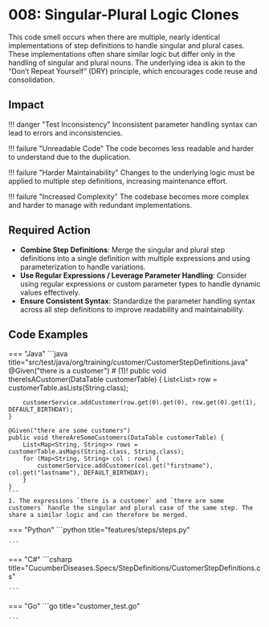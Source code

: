 # 008: Singular-Plural Logic Clones

This code smell occurs when there are multiple, nearly identical implementations of step definitions to handle singular and plural cases. These implementations often share similar logic but differ only in the handling of singular and plural nouns. The underlying idea is akin to the “Don’t Repeat Yourself” (DRY) principle, which encourages code reuse and consolidation.

## Impact

!!! danger "Test Inconsistency"
    Inconsistent parameter handling syntax can lead to errors and inconsistencies.

!!! failure "Unreadable Code"
    The code becomes less readable and harder to understand due to the duplication.

!!! failure "Harder Maintainability"
    Changes to the underlying logic must be applied to multiple step definitions, increasing maintenance effort.

!!! failure "Increased Complexity"
    The codebase becomes more complex and harder to manage with redundant implementations.


## Required Action
* **Combine Step Definitions**: Merge the singular and plural step definitions into a single definition with multiple expressions and using parameterization to handle variations.
* **Use Regular Expressions / Leverage Parameter Handling**: Consider using regular expressions or custom parameter types to handle dynamic values effectively.
* **Ensure Consistent Syntax**: Standardize the parameter handling syntax across all step definitions to improve readability and maintainability.



## Code Examples
=== "Java"
    ```java title="src/test/java/org/training/customer/CustomerStepDefinitions.java"
    @Given("there is a customer")  # (1)!
    public void thereIsACustomer(DataTable customerTable) {
        List<List<String>> row = customerTable.asLists(String.class);

        customerService.addCustomer(row.get(0).get(0), row.get(0).get(1), DEFAULT_BIRTHDAY);
    }

    @Given("there are some customers")
    public void thereAreSomeCustomers(DataTable customerTable) {
        List<Map<String, String>> rows = customerTable.asMaps(String.class, String.class);
        for (Map<String, String> col : rows) {
            customerService.addCustomer(col.get("firstname"), col.get("lastname"), DEFAULT_BIRTHDAY);
        }
    }
    ```
    1. The expressions `there is a customer` and `there are some customers` handle the singular and plural case of the same step. The share a similar logic and can therefore be merged.
    
=== "Python"
    ```python title="features/steps/steps.py"

    ```

=== "C#"
    ```csharp title="CucumberDiseases.Specs/StepDefinitions/CustomerStepDefinitions.cs"

    ```

=== "Go"
    ```go title="customer_test.go"

    ```
